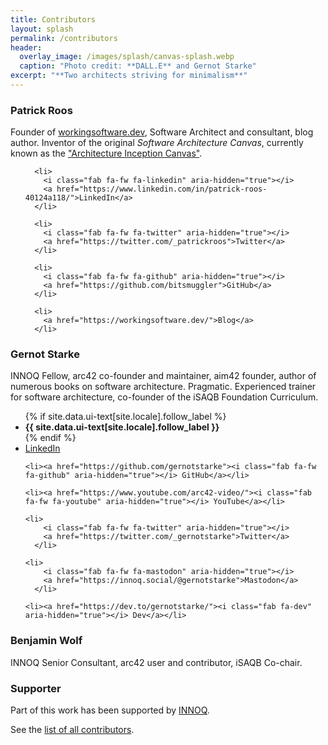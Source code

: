 ```yaml
---
title: Contributors
layout: splash
permalink: /contributors
header:
  overlay_image: /images/splash/canvas-splash.webp
  caption: "Photo credit: **DALL.E** and Gernot Starke"
excerpt: "**Two architects striving for minimalism**"
---
```


### Patrick Roos
Founder of [workingsoftware.dev](https://workingsoftware.dev), Software Architect and consultant, blog author. Inventor of the original _Software Architecture Canvas_, currently known as the ["Architecture Inception Canvas"](https://canvas.arc42.org/inception-canvas).

<div class="page__footer-follow">
  <ul class="social-icons">

      <li>
        <i class="fab fa-fw fa-linkedin" aria-hidden="true"></i>
        <a href="https://www.linkedin.com/in/patrick-roos-40124a118/">LinkedIn</a>
      </li>

      <li>
        <i class="fab fa-fw fa-twitter" aria-hidden="true"></i>
        <a href="https://twitter.com/_patrickroos">Twitter</a>
      </li>

      <li>
        <i class="fab fa-fw fa-github" aria-hidden="true"></i>
        <a href="https://github.com/bitsmuggler">GitHub</a>
      </li>

      <li>
        <a href="https://workingsoftware.dev/">Blog</a>
      </li>
  </ul>
</div>

### Gernot Starke
INNOQ Fellow, arc42 co-founder and maintainer, aim42 founder, author of numerous books on software architecture.
Pragmatic. Experienced trainer for software architecture, co-founder of the iSAQB Foundation Curriculum.

<div class="page__footer-follow">
<ul class="social-icons">
    {% if site.data.ui-text[site.locale].follow_label %}
    <li><strong>{{ site.data.ui-text[site.locale].follow_label }}</strong></li>
    {% endif %}
    <li><a href="https://linkedin.com/in/gernotstarke">
      <i class="fab fa-fw fa-linkedin" aria-hidden="true"></i> LinkedIn</a></li>

    
    <li><a href="https://github.com/gernotstarke"><i class="fab fa-fw fa-github" aria-hidden="true"></i> GitHub</a></li>

    <li><a href="https://www.youtube.com/arc42-video/"><i class="fab fa-fw fa-youtube" aria-hidden="true"></i> YouTube</a></li>

    <li>
        <i class="fab fa-fw fa-twitter" aria-hidden="true"></i>
        <a href="https://twitter.com/_gernotstarke">Twitter</a>
      </li>

    <li>
        <i class="fab fa-fw fa-mastodon" aria-hidden="true"></i>
        <a href="https://innoq.social/@gernotstarke">Mastodon</a>
      </li>

    <li><a href="https://dev.to/gernotstarke/"><i class="fab fa-dev" aria-hidden="true"></i> Dev</a></li>
</ul>
</div>

### Benjamin Wolf
INNOQ Senior Consultant, arc42 user and contributor, iSAQB Co-chair.


### Supporter

Part of this work has been supported by [INNOQ](https://innoq.com).

See the [list of all contributors](https://github.com/arc42/canvas.arc42.org-site/graphs/contributors).